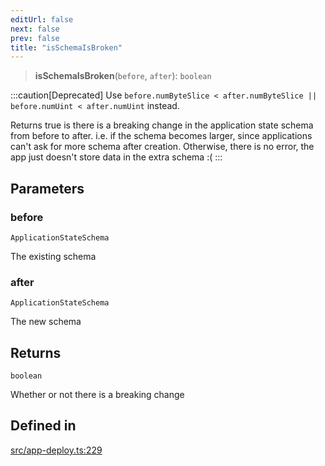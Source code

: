```yaml
---
editUrl: false
next: false
prev: false
title: "isSchemaIsBroken"
---
```


> **isSchemaIsBroken**(`before`, `after`): `boolean`

:::caution[Deprecated]
Use `before.numByteSlice < after.numByteSlice || before.numUint < after.numUint` instead.

Returns true is there is a breaking change in the application state schema from before to after.
 i.e. if the schema becomes larger, since applications can't ask for more schema after creation.
 Otherwise, there is no error, the app just doesn't store data in the extra schema :(
:::

## Parameters

### before

`ApplicationStateSchema`

The existing schema

### after

`ApplicationStateSchema`

The new schema

## Returns

`boolean`

Whether or not there is a breaking change

## Defined in

[src/app-deploy.ts:229](https://github.com/algorandfoundation/algokit-utils-ts/blob/e57e96ab17213653e656688e8d7251c0107554cf/src/app-deploy.ts#L229)
